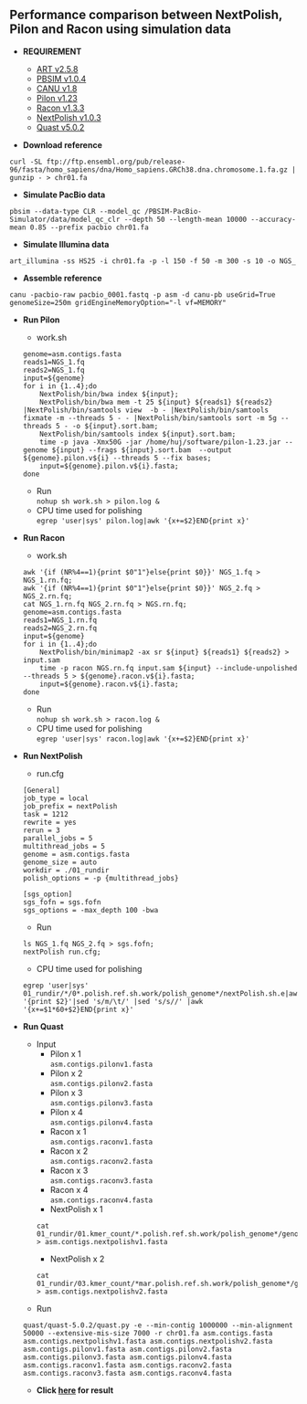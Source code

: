 ## Performance comparison between NextPolish, Pilon and Racon using simulation data  

* **REQUIREMENT**
    * [ART v2.5.8](https://www.niehs.nih.gov/research/resources/software/biostatistics/art/index.cfm)
    * [PBSIM v1.0.4](https://github.com/pfaucon/PBSIM-PacBio-Simulator)
    * [CANU v1.8](https://github.com/marbl/canu)
    * [Pilon v1.23](https://github.com/broadinstitute/pilon)
    * [Racon v1.3.3](https://github.com/isovic/racon)
    * [NextPolish v1.0.3](https://github.com/Nextomics/NextPolish)
    * [Quast v5.0.2](https://github.com/ablab/quast)
    
* **Download reference**   
```
curl -SL ftp://ftp.ensembl.org/pub/release-96/fasta/homo_sapiens/dna/Homo_sapiens.GRCh38.dna.chromosome.1.fa.gz | gunzip - > chr01.fa
```

* **Simulate PacBio data**  
```
pbsim --data-type CLR --model_qc /PBSIM-PacBio-Simulator/data/model_qc_clr --depth 50 --length-mean 10000 --accuracy-mean 0.85 --prefix pacbio chr01.fa
```

* **Simulate Illumina data**  
```
art_illumina -ss HS25 -i chr01.fa -p -l 150 -f 50 -m 300 -s 10 -o NGS_
```

* **Assemble reference**  
```
canu -pacbio-raw pacbio_0001.fastq -p asm -d canu-pb useGrid=True genomeSize=250m gridEngineMemoryOption="-l vf=MEMORY"
```

* **Run Pilon**  
    + work.sh
    ```
    genome=asm.contigs.fasta  
    reads1=NGS_1.fq    
    reads2=NGS_1.fq    
    input=${genome}    
    for i in {1..4};do   
        NextPolish/bin/bwa index ${input};  
        NextPolish/bin/bwa mem -t 25 ${input} ${reads1} ${reads2} |NextPolish/bin/samtools view  -b - |NextPolish/bin/samtools fixmate -m --threads 5 - - |NextPolish/bin/samtools sort -m 5g --threads 5 - -o ${input}.sort.bam;   
        NextPolish/bin/samtools index ${input}.sort.bam;  
        time -p java -Xmx50G -jar /home/huj/software/pilon-1.23.jar --genome ${input} --frags ${input}.sort.bam  --output ${genome}.pilon.v${i} --threads 5 --fix bases;  
        input=${genome}.pilon.v${i}.fasta;  
    done
    ```
    + Run  
    `nohup sh work.sh > pilon.log &`
    + CPU time used for polishing  
    `egrep 'user|sys' pilon.log|awk '{x+=$2}END{print x}'`

* **Run Racon**   
    + work.sh
    ```
    awk '{if (NR%4==1){print $0"1"}else{print $0}}' NGS_1.fq > NGS_1.rn.fq;  
    awk '{if (NR%4==1){print $0"1"}else{print $0}}' NGS_2.fq > NGS_2.rn.fq;  
    cat NGS_1.rn.fq NGS_2.rn.fq > NGS.rn.fq;  
    genome=asm.contigs.fasta     
    reads1=NGS_1.rn.fq  
    reads2=NGS_2.rn.fq  
    input=${genome}  
    for i in {1..4};do  
        NextPolish/bin/minimap2 -ax sr ${input} ${reads1} ${reads2} > input.sam
        time -p racon NGS.rn.fq input.sam ${input} --include-unpolished --threads 5 > ${genome}.racon.v${i}.fasta;  
        input=${genome}.racon.v${i}.fasta;  
    done
    ```
    + Run  
    `nohup sh work.sh > racon.log &`
    + CPU time used for polishing  
    `egrep 'user|sys' racon.log|awk '{x+=$2}END{print x}'`

* **Run NextPolish**  
    + run.cfg  
    ```
    [General]
    job_type = local
    job_prefix = nextPolish
    task = 1212
    rewrite = yes
    rerun = 3
    parallel_jobs = 5
    multithread_jobs = 5
    genome = asm.contigs.fasta
    genome_size = auto
    workdir = ./01_rundir
    polish_options = -p {multithread_jobs}

    [sgs_option]
    sgs_fofn = sgs.fofn
    sgs_options = -max_depth 100 -bwa
    ```
    + Run  
    ```
    ls NGS_1.fq NGS_2.fq > sgs.fofn;  
    nextPolish run.cfg;
    ```
    + CPU time used for polishing  
    ```
    egrep 'user|sys' 01_rundir/*/0*.polish.ref.sh.work/polish_genome*/nextPolish.sh.e|awk '{print $2}'|sed 's/m/\t/' |sed 's/s//' |awk '{x+=$1*60+$2}END{print x}'
    ```

* **Run Quast**  
    + Input    
        * Pilon x 1  
        `asm.contigs.pilonv1.fasta`
        * Pilon x 2  
        `asm.contigs.pilonv2.fasta`
        * Pilon x 3  
        `asm.contigs.pilonv3.fasta`
        * Pilon x 4  
        `asm.contigs.pilonv4.fasta`
        * Racon x 1  
        `asm.contigs.raconv1.fasta`
        * Racon x 2  
        `asm.contigs.raconv2.fasta`
        * Racon x 3  
        `asm.contigs.raconv3.fasta`
        * Racon x 4  
        `asm.contigs.raconv4.fasta`
        * NextPolish x 1  
        ```
        cat 01_rundir/01.kmer_count/*.polish.ref.sh.work/polish_genome*/genome.nextpolish.part*.fasta > asm.contigs.nextpolishv1.fasta
        ```
        * NextPolish x 2  
        ```
        cat 01_rundir/03.kmer_count/*mar.polish.ref.sh.work/polish_genome*/genome.nextpolish.part*.fasta > asm.contigs.nextpolishv2.fasta
        ```
    + Run    
    ```
    quast/quast-5.0.2/quast.py -e --min-contig 1000000 --min-alignment 50000 --extensive-mis-size 7000 -r chr01.fa asm.contigs.fasta asm.contigs.nextpolishv1.fasta asm.contigs.nextpolishv2.fasta asm.contigs.pilonv1.fasta asm.contigs.pilonv2.fasta asm.contigs.pilonv3.fasta asm.contigs.pilonv4.fasta asm.contigs.raconv1.fasta asm.contigs.raconv2.fasta asm.contigs.raconv3.fasta asm.contigs.raconv4.fasta
    ```
    + **Click [here](TEST1.pdf) for result**
    

